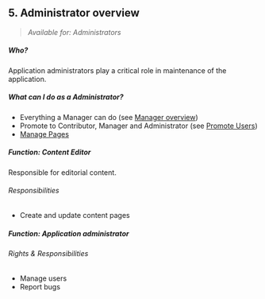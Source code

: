 ## 5. Administrator overview

> _Available for: Administrators_

##### Who?

Application administrators play a critical role in maintenance of the application.

##### What can I do as a Administrator?

* Everything a Manager can do (see [Manager overview](/managers/manager.md))
* Promote to Contributor, Manager and Administrator (see [Promote Users](/managers/users-admin.md))
* [Manage Pages](admins/pages.md)

##### Function: Content Editor

Responsible for editorial content.

###### Responsibilities

* Create and update content pages

##### Function: Application administrator


###### Rights & Responsibilities

* Manage users
* Report bugs